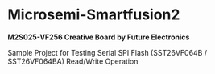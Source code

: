 # Microsemi-Smartfusion2  
**M2S025-VF256 Creative Board by Future Electronics**  

Sample Project for Testing Serial SPI Flash (SST26VF064B / SST26VF064BA) Read/Write Operation
